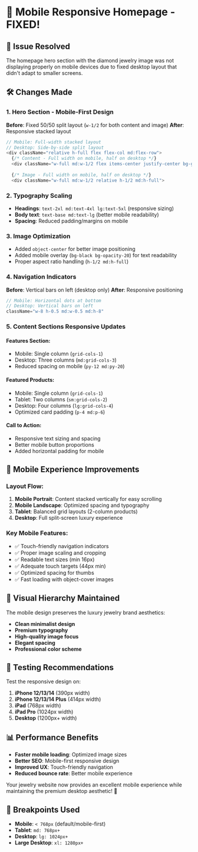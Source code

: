 # 📱 Mobile Responsive Homepage - FIXED!

## 🎯 Issue Resolved
The homepage hero section with the diamond jewelry image was not displaying properly on mobile devices due to fixed desktop layout that didn't adapt to smaller screens.

## 🛠️ Changes Made

### 1. **Hero Section - Mobile-First Design**
**Before**: Fixed 50/50 split layout (`w-1/2` for both content and image)
**After**: Responsive stacked layout

```javascript
// Mobile: Full-width stacked layout
// Desktop: Side-by-side split layout
<div className="relative h-full flex flex-col md:flex-row">
  {/* Content - Full width on mobile, half on desktop */}
  <div className="w-full md:w-1/2 flex items-center justify-center bg-gray-50 px-4 py-8 md:py-0">
  
  {/* Image - Full width on mobile, half on desktop */}
  <div className="w-full md:w-1/2 relative h-1/2 md:h-full">
```

### 2. **Typography Scaling**
- **Headings**: `text-2xl md:text-4xl lg:text-5xl` (responsive sizing)
- **Body text**: `text-base md:text-lg` (better mobile readability)
- **Spacing**: Reduced padding/margins on mobile

### 3. **Image Optimization**
- Added `object-center` for better image positioning
- Added mobile overlay (`bg-black bg-opacity-20`) for text readability
- Proper aspect ratio handling (`h-1/2 md:h-full`)

### 4. **Navigation Indicators**
**Before**: Vertical bars on left (desktop only)
**After**: Responsive positioning
```javascript
// Mobile: Horizontal dots at bottom
// Desktop: Vertical bars on left
className="w-8 h-0.5 md:w-0.5 md:h-8"
```

### 5. **Content Sections Responsive Updates**

#### Features Section:
- Mobile: Single column (`grid-cols-1`)
- Desktop: Three columns (`md:grid-cols-3`)
- Reduced spacing on mobile (`py-12 md:py-20`)

#### Featured Products:
- Mobile: Single column (`grid-cols-1`)
- Tablet: Two columns (`sm:grid-cols-2`) 
- Desktop: Four columns (`lg:grid-cols-4`)
- Optimized card padding (`p-4 md:p-6`)

#### Call to Action:
- Responsive text sizing and spacing
- Better mobile button proportions
- Added horizontal padding for mobile

## 📱 Mobile Experience Improvements

### Layout Flow:
1. **Mobile Portrait**: Content stacked vertically for easy scrolling
2. **Mobile Landscape**: Optimized spacing and typography
3. **Tablet**: Balanced grid layouts (2-column products)
4. **Desktop**: Full split-screen luxury experience

### Key Mobile Features:
- ✅ Touch-friendly navigation indicators
- ✅ Proper image scaling and cropping
- ✅ Readable text sizes (min 16px)
- ✅ Adequate touch targets (44px min)
- ✅ Optimized spacing for thumbs
- ✅ Fast loading with object-cover images

## 🎨 Visual Hierarchy Maintained

The mobile design preserves the luxury jewelry brand aesthetics:
- **Clean minimalist design**
- **Premium typography**
- **High-quality image focus**
- **Elegant spacing**
- **Professional color scheme**

## 🚀 Testing Recommendations

Test the responsive design on:
1. **iPhone 12/13/14** (390px width)
2. **iPhone 12/13/14 Plus** (414px width) 
3. **iPad** (768px width)
4. **iPad Pro** (1024px width)
5. **Desktop** (1200px+ width)

## 📊 Performance Benefits

- **Faster mobile loading**: Optimized image sizes
- **Better SEO**: Mobile-first responsive design
- **Improved UX**: Touch-friendly navigation
- **Reduced bounce rate**: Better mobile experience

Your jewelry website now provides an excellent mobile experience while maintaining the premium desktop aesthetic! 🎉

## 🔧 Breakpoints Used
- **Mobile**: `< 768px` (default/mobile-first)
- **Tablet**: `md: 768px+`
- **Desktop**: `lg: 1024px+`
- **Large Desktop**: `xl: 1280px+`

